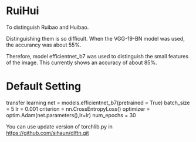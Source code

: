 # RuiHui
To distinguish Ruibao and Huibao.

Distinguishing them is so difficult.
When the VGG-19-BN model was used, the accurancy was about 55%.

Therefore, model efficientnet_b7 was used to distinguish the small features of the image.
This currently shows an accuracy of about 85%.

# Default Setting
transfer learning
net = models.efficientnet_b7(pretrained = True)
batch_size = 5
lr = 0.001
criterion = nn.CrossEntropyLoss()
optimizer = optim.Adam(net.parameters(),lr=lr)
num_epochs = 30

You can use update version of torchlib.py in
https://github.com/sihaun/dlftn.git